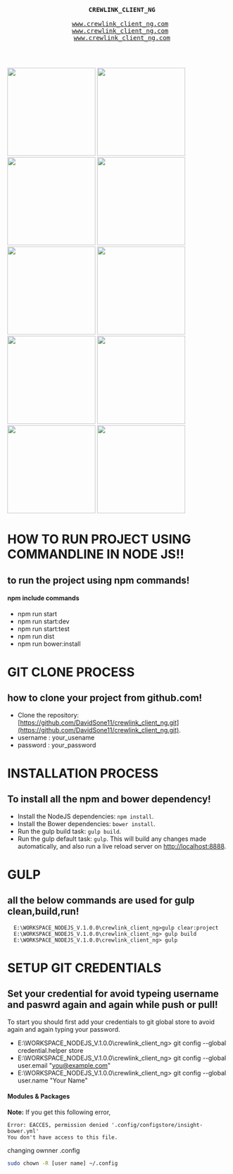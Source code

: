 


<pre>
  <p align="center">
  <b> CREWLINK_CLIENT_NG </b></br>
  <a href="#">www.crewlink_client_ng.com</a> 
  <a href="#">www.crewlink_client_ng.com</a> 
  <a href="#">www.crewlink_client_ng.com</a>

</p>  
</pre>


<p>
<img src="http://webmpires.net/media/blogs/blog/quick-uploads/p36/banner-angularjs.jpg?mtime=1466611958" width="200" height="200"> 
<img src="https://www.codingmart.com/uploads/post/image/5811921c8ca7854ce4d6d5c6/angular2.png" width="200" height="200"> 
<img src="http://www.programmingscripts.com/wp-content/uploads/2016/01/jquery-icon.png" width="200" height="200"> 
<img src="https://scotch.io/wp-content/uploads/2014/10/learning-react-getting-started.png" width="200" height="200"> 
<img src="https://raw.githubusercontent.com/gulpjs/artwork/master/gulp-2x.png" width="200" height="200"> 
<img src="http://blogs.quovantis.com/wp-content/uploads/2016/03/grunt_logo.jpg" width="200" height="200"> 
<img src="https://juststickers.in/wp-content/uploads/2014/08/NPM.jpg" width="200" height="200"> 
<img src="https://snipcart.com/media/10175/what-is-vuejs-definition.png" width="200" height="200"> 
<img src="http://backbonejs.org/docs/images/backbone.png" width="200" height="200"> 
<img src="http://emberjs.com/images/tomster-twitter-card.png" width="200" height="200"> 
</p>


# HOW TO RUN PROJECT USING COMMANDLINE IN NODE JS!!
## to run the project using npm commands!
#### npm include commands
- npm run start
- npm run start:dev
- npm run start:test
- npm run dist
- npm run bower:install

# GIT CLONE PROCESS
## how to clone your project from github.com!
- Clone the repository:[https://github.com/DavidSone11/crewlink_client_ng.git](https://github.com/DavidSone11/crewlink_client_ng.git). 
- username : your_usename
- password : your_password

# INSTALLATION PROCESS
## To install all the npm and bower dependency!
- Install the NodeJS dependencies: `npm install`.
- Install the Bower dependencies: `bower install`.
- Run the gulp build task: `gulp build`.
- Run the gulp default task: `gulp`. This will build any changes made automatically, and also run a live reload server on [http://localhost:8888](http://localhost:8888).

# GULP
## all the below commands are used for gulp clean,build,run!
```text
  E:\WORKSPACE_NODEJS_V.1.0.0\crewlink_client_ng>gulp clear:project
  E:\WORKSPACE_NODEJS_V.1.0.0\crewlink_client_ng> gulp build 
  E:\WORKSPACE_NODEJS_V.1.0.0\crewlink_client_ng> gulp 
```


# SETUP GIT CREDENTIALS
## Set your credential for avoid typeing username and paswrd again and again while push or pull!
To start you should first add your credentials to git global store to avoid again and again typing your password. <br />
 - E:\WORKSPACE_NODEJS_V.1.0.0\crewlink_client_ng> git config --global credential.helper store <br />
 - E:\WORKSPACE_NODEJS_V.1.0.0\crewlink_client_ng> git config --global user.email "you@example.com" <br />
 - E:\WORKSPACE_NODEJS_V.1.0.0\crewlink_client_ng> git config --global user.name "Your Name" <br />

 #### Modules & Packages


**Note:**
If you get this following error, 
```text
Error: EACCES, permission denied '.config/configstore/insight-bower.yml'
You don't have access to this file.
```
changing ownner .config

```sh
sudo chown -R [user name] ~/.config
```